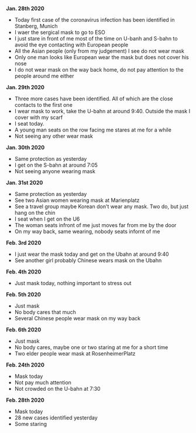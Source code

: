 **Jan. 28th 2020**
* Today first case of the coronavirus infection has been identified in Stanberg, Munich  
* I waer the sergical mask to go to ESO
* I just stare in front of me most of the time on U-banh and S-bahn to avoid the eye contacting with European people
* All the Asian people (only from my judgement) I see do not wear mask
* Only one man looks like European wear the mask but does not cover his nose
* I do not wear mask on the way back home, do not pay attention to the people around me either

**Jan. 29th 2020**
* Three more cases have been identified. All of which are the close contacts to the first one
* I wear mask to work, take the U-bahn at around 9:40. Outside the mask I cover with my scarf
* I seat today.
* A young man seats on the row facing me stares at me for a while
* Not seeing any other wear mask

**Jan. 30th 2020**
* Same protection as yesterday
* I get on the S-bahn at around 7:05
* Not seeing anyone wearing mask

**Jan. 31st 2020**
* Same protection as yesterday
* See two Asian women wearing mask at Marienplatz
* See a travel group maybe Korean don't wear any mask. Two do, but just hang on the chin
* I seat when I get on the U6
* The woman seats infront of me just moves far from me by the door
* On my way back, same wearing, nobody seats infornt of me

**Feb. 3rd 2020**
* I just wear the mask today and get on the Ubahn at around 9:40
* See another girl probably Chinese wears mask on the Ubahn  

**Feb. 4th 2020**
* Just mask today, nothing important to stress out

**Feb. 5th 2020**
* Just mask
* No body cares that much
* Several Chinese people wear mask on my way back

**Feb. 6th 2020**
* Just mask
* No body cares, maybe one or two staring at me for a short time
* Two elder people wear mask at RosenheimerPlatz

**Feb. 24th 2020**
* Mask today
* Not pay much attention
* Not crowded on the U-bahn at 7:30

**Feb. 28th 2020**
* Mask today
* 28 new cases identified yesterday
* Some staring 

